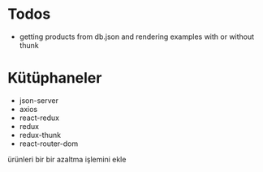 # Todos
- getting products from db.json and rendering
examples with or without thunk

# Kütüphaneler
- json-server
- axios 
- react-redux
- redux
- redux-thunk
- react-router-dom

ürünleri bir bir azaltma işlemini ekle
